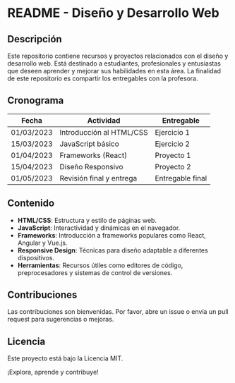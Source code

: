 # README - Diseño y Desarrollo Web

## Descripción
Este repositorio contiene recursos y proyectos relacionados con el diseño y desarrollo web. Está destinado a estudiantes, profesionales y entusiastas que deseen aprender y mejorar sus habilidades en esta área. La finalidad de este repositorio es compartir los entregables con la profesora.

## Cronograma
| Fecha       | Actividad                        | Entregable                     |
|-------------|----------------------------------|--------------------------------|
| 01/03/2023  | Introducción al HTML/CSS        | Ejercicio 1                    |
| 15/03/2023  | JavaScript básico               | Ejercicio 2                    |
| 01/04/2023  | Frameworks (React)             | Proyecto 1                     |
| 15/04/2023  | Diseño Responsivo               | Proyecto 2                     |
| 01/05/2023  | Revisión final y entrega        | Entregable final               |

## Contenido
- **HTML/CSS**: Estructura y estilo de páginas web.
- **JavaScript**: Interactividad y dinámicas en el navegador.
- **Frameworks**: Introducción a frameworks populares como React, Angular y Vue.js.
- **Responsive Design**: Técnicas para diseño adaptable a diferentes dispositivos.
- **Herramientas**: Recursos útiles como editores de código, preprocesadores y sistemas de control de versiones.

## Contribuciones
Las contribuciones son bienvenidas. Por favor, abre un issue o envía un pull request para sugerencias o mejoras.

## Licencia
Este proyecto está bajo la Licencia MIT. 

¡Explora, aprende y contribuye!
